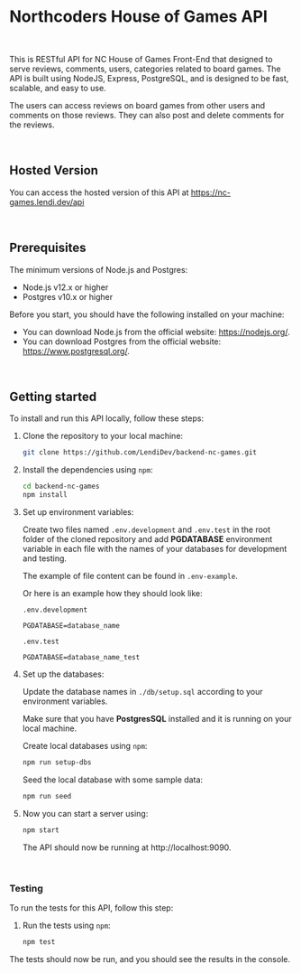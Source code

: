 # Northcoders House of Games API

<br/>

This is RESTful API for NC House of Games Front-End that designed to serve reviews, comments, users, categories related to board games. The API is built using NodeJS, Express, PostgreSQL, and is designed to be fast, scalable, and easy to use.

The users can access reviews on board games from other users and comments on those reviews. They can also post and delete comments for the reviews.

<br/>

## Hosted Version

You can access the hosted version of this API at https://nc-games.lendi.dev/api

<br/>

## Prerequisites

The minimum versions of Node.js and Postgres:

* Node.js v12.x or higher
* Postgres v10.x or higher

Before you start, you should have the following installed on your machine:

* You can download Node.js from the official website: https://nodejs.org/.
* You can download Postgres from the official website: https://www.postgresql.org/.

<br/>

## Getting started

To install and run this API locally, follow these steps:

1. Clone the repository to your local machine:

    ```sh
    git clone https://github.com/LendiDev/backend-nc-games.git
    ```

2. Install the dependencies using `npm`:

    ```sh
    cd backend-nc-games
    npm install
    ```

3. Set up environment variables:

   Create two files named `.env.development` and ```.env.test``` in the root folder of the cloned repository and add **PGDATABASE** environment variable in each file with the names of your databases for development and testing. 

   The example of file content can be found in ```.env-example```. 

    Or here is an example how they should look like:

    `.env.development`
    ```
    PGDATABASE=database_name
    ```

    `.env.test`
    ```
    PGDATABASE=database_name_test
    ```

4. Set up the databases:

   Update the database names in `./db/setup.sql` according to your environment variables.

   Make sure that you have **PostgresSQL** installed and it is running on your local machine.

   Create local databases using `npm`:

    ```sh
    npm run setup-dbs
    ```


   Seed the local database with some sample data:

    ```sh
    npm run seed
    ```

5. Now you can start a server using:

    ```sh
    npm start
    ```

   The API should now be running at http://localhost:9090.
    
<br/>

### Testing

To run the tests for this API, follow this step:


1. Run the tests using `npm`:

    ```sh
    npm test
    ```

The tests should now be run, and you should see the results in the console.

